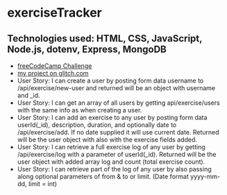 # exerciseTracker
## Technologies used: HTML, CSS, JavaScript, Node.js, dotenv, Express, MongoDB
* [freeCodeCamp Challenge](https://learn.freecodecamp.org/apis-and-microservices/apis-and-microservices-projects/exercise-tracker)
* [my project on glitch.com](https://scythe-decimal.glitch.me/)
* User Story: I can create a user by posting form data username to /api/exercise/new-user and returned will be an object with username and \_id.
* User Story: I can get an array of all users by getting api/exercise/users with the same info as when creating a user.
* User Story: I can add an exercise to any user by posting form data userId(\_id), description, duration, and optionally date to /api/exercise/add. If no date supplied it will use current date. Returned will be the user object with also with the exercise fields added.
* User Story: I can retrieve a full exercise log of any user by getting /api/exercise/log with a parameter of userId(\_id). Returned will be the user object with added array log and count (total exercise count).
* User Story: I can retrieve part of the log of any user by also passing along optional parameters of from & to or limit. (Date format yyyy-mm-dd, limit = int)

